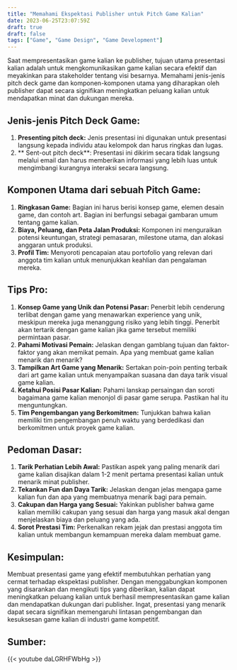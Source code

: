```yaml
---
title: "Memahami Ekspektasi Publisher untuk Pitch Game Kalian"
date: 2023-06-25T23:07:59Z
draft: true
draft: false
tags: ["Game", "Game Design", "Game Development"]
---
```


Saat mempresentasikan game kalian ke publisher, tujuan utama presentasi kalian adalah untuk mengkomunikasikan game kalian secara efektif dan meyakinkan para stakeholder tentang visi besarnya. Memahami jenis-jenis pitch deck game dan komponen-komponen utama yang diharapkan oleh publisher dapat secara signifikan meningkatkan peluang kalian untuk mendapatkan minat dan dukungan mereka.

## Jenis-jenis Pitch Deck Game:

1. **Presenting pitch deck:** Jenis presentasi ini digunakan untuk presentasi langsung kepada individu atau kelompok dan harus ringkas dan lugas.
2. ** Sent-out pitch deck**: Presentasi ini dikirim secara tidak langsung melalui email dan harus memberikan informasi yang lebih luas untuk mengimbangi kurangnya interaksi secara langsung.

## Komponen Utama dari sebuah Pitch Game:

1. **Ringkasan Game:** Bagian ini harus berisi konsep game, elemen desain game, dan contoh art. Bagian ini berfungsi sebagai gambaran umum tentang game kalian.
2. **Biaya, Peluang, dan Peta Jalan Produksi:** Komponen ini menguraikan potensi keuntungan, strategi pemasaran, milestone utama, dan alokasi anggaran untuk produksi.
3. **Profil Tim:** Menyoroti pencapaian atau portofolio yang relevan dari anggota tim kalian untuk menunjukkan keahlian dan pengalaman mereka.

## Tips Pro:

1. **Konsep Game yang Unik dan Potensi Pasar:** Penerbit lebih cenderung terlibat dengan game yang menawarkan experience yang unik, meskipun mereka juga menanggung risiko yang lebih tinggi. Penerbit akan tertarik dengan game kalian jika game tersebut memiliki permintaan pasar.
2. **Pahami Motivasi Pemain:** Jelaskan dengan gamblang tujuan dan faktor-faktor yang akan memikat pemain. Apa yang membuat game kalian menarik dan menarik?
3. **Tampilkan Art Game yang Menarik:** Sertakan poin-poin penting terbaik dari art game kalian untuk menyampaikan suasana dan daya tarik visual game kalian.
4. **Ketahui Posisi Pasar Kalian:** Pahami lanskap persaingan dan soroti bagaimana game kalian menonjol di pasar game serupa. Pastikan hal itu menguntungkan.
5. **Tim Pengembangan yang Berkomitmen:** Tunjukkan bahwa kalian memiliki tim pengembangan penuh waktu yang berdedikasi dan berkomitmen untuk proyek game kalian.

## Pedoman Dasar:

1. **Tarik Perhatian Lebih Awal:** Pastikan aspek yang paling menarik dari game kalian disajikan dalam 1-2 menit pertama presentasi kalian untuk menarik minat publisher.
2. **Tekankan Fun dan Daya Tarik:** Jelaskan dengan jelas mengapa game kalian fun dan apa yang membuatnya menarik bagi para pemain.
3. **Cakupan dan Harga yang Sesuai:** Yakinkan publisher bahwa game kalian memiliki cakupan yang sesuai dan harga yang masuk akal dengan menjelaskan biaya dan peluang yang ada.
4. **Sorot Prestasi Tim:** Perkenalkan rekam jejak dan prestasi anggota tim kalian untuk membangun kemampuan mereka dalam membuat game.

## Kesimpulan:

Membuat presentasi game yang efektif membutuhkan perhatian yang cermat terhadap ekspektasi publisher. Dengan menggabungkan komponen yang disarankan dan mengikuti tips yang diberikan, kalian dapat meningkatkan peluang kalian untuk berhasil mempresentasikan game kalian dan mendapatkan dukungan dari publisher. Ingat, presentasi yang menarik dapat secara signifikan memengaruhi lintasan pengembangan dan kesuksesan game kalian di industri game kompetitif.

## Sumber:
{{< youtube daLGRHFWbHg >}}